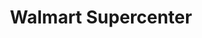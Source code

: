 ---
title: "Walmart Supercenter"
url: /houston/walmart-supercenter-silber-road/
shop: supermarket
---